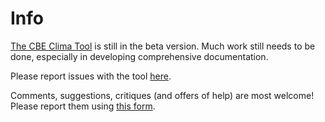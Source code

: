 # Info

[The CBE Clima Tool](https://clima.cbe.berkeley.edu/) is still in the beta version. Much work still needs to be done, especially in developing comprehensive documentation.

Please report issues with the tool [here](https://github.com/CenterForTheBuiltEnvironment/clima/issues).

Comments, suggestions, critiques \(and offers of help\) are most welcome! Please report them using [this form](https://forms.gle/LRUq3vsFnE1QCLiA6).


